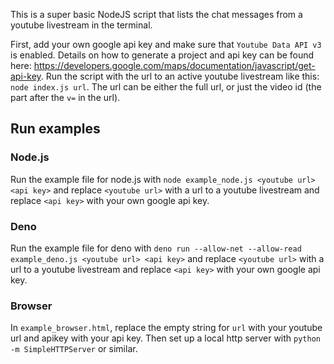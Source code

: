 This is a super basic NodeJS script that lists the chat messages from a youtube livestream in the terminal.

First, add your own google api key and make sure that `Youtube Data API v3` is enabled. Details on how to generate a project and api key can be found here: https://developers.google.com/maps/documentation/javascript/get-api-key. Run the script with the url to an active youtube livestream like this: `node index.js url`. The url can be either the full url, or just the video id (the part after the `v=` in the url).


## Run examples

### Node.js
Run the example file for node.js with `node example_node.js <youtube url> <api key>` and replace `<youtube url>` with a url to a youtube livestream and replace `<api key>` with your own google api key.

### Deno
Run the example file for deno with `deno run --allow-net --allow-read example_deno.js <youtube url> <api key>` and replace `<youtube url>` with a url to a youtube livestream and replace `<api key>` with your own google api key.

### Browser
In `example_browser.html`, replace the empty string for `url` with your youtube url and apikey with your api key.
Then set up a local http server with `python -m SimpleHTTPServer` or similar.

